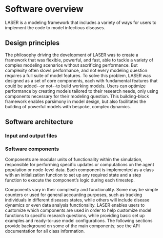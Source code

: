 # Software overview

LASER is a modeling framework that includes a variety of ways for users to implement the code to model infectious diseases.

<!-- had to delete a bunch since it was framed around laser-core; need to add some more content/context -->


## Design principles

<!-- Can include relevant software principles, or design choices. Included topics should be things that are unique to laser, such that modelers would need to know what this is in order to utilize laser properly (i.e. don't include general modeling principles, assume that the user already knows those). This can also include the high-level features of LASER, what makes it special. -->

The philosophy driving the development of LASER was to create a framework that was flexible, powerful, and fast, able to tackle a variety of complex modeling scenarios without sacrificing performance. But complexity often slows performance, and not every modeling question requires a full suite of model features. To solve this problem, LASER was designed as a set of core components, each with fundamental features that could be added--or not--to build working models. Users can optimize performance by creating models tailored to their research needs, only using components necessary for their modeling question. This building-block framework enables parsimony in model design, but also facilitates the building of powerful models with bespoke, complex dynamics.

## Software architecture

<!-- Framework of how laser works: insert diagram! -->
<!-- should also include explanations of what core is vs generic or other disease models -->

### Input and output files

<!-- All info on the input files and output files. If there are built-in reports, include those. Any type of data requirements should also be included here. Even if it's just that data needs to have a specific structure, include that here.

Even if there are no "required" files, there still needs to be guidelines on formats, basic information needs, example files, etc. Better to provide some guidelines and let users know they're flexible than to say "anything goes" with out any starting point -->


### Software components

Components are modular units of functionality within the simulation, responsible for performing specific updates or computations on the agent population or node-level data. Each component is implemented as a class with an initialization function to set up any required state and a step function to execute the component’s logic during each timestep.

Components vary in their complexity and functionality. Some may be simple counters or used for general accounting purposes, such as tracking individuals in different diseases states, while others will include disease dynamics or even data analysis functionality. LASER enables users to customize which components are used in order to help customize model functions to specific research questions, while providing basic set up examples and ready-to-use model configurations. The following sections provide background on some of the main components; see the API documentation for all class information.

<!-- [Deep dive into components and how they work, how they comprise laser functionality. Each "type" of component will have a topic section as needed]

Make it clear that this is not a comprehensive list, but a call-out for the various functions the user can play with (link to API docs for full listing of laser functions)


Need to make sure we explain all of the relevant/important parts! Eg, the classes used in the SIR tutorial should be all explained. -->


